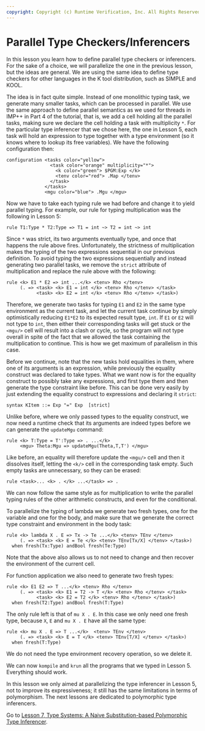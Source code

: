 ```yaml
---
copyright: Copyright (c) Runtime Verification, Inc. All Rights Reserved.
---
```


# Parallel Type Checkers/Inferencers

In this lesson you learn how to define parallel type checkers or
inferencers. For the sake of a choice, we will parallelize the one in
the previous lesson, but the ideas are general. We are using the same
idea to define type checkers for other languages in the K tool
distribution, such as SIMPLE and KOOL.

The idea is in fact quite simple. Instead of one monolithic typing
task, we generate many smaller tasks, which can be processed in
parallel. We use the same approach to define parallel semantics as we
used for threads in IMP++ in Part 4 of the tutorial, that is, we add a
cell holding all the parallel tasks, making sure we declare the cell
holding a task with multiplicity `*`. For the particular type
inferencer that we chose here, the one in Lesson 5, each task will
hold an expression to type together with a type environment (so it
knows where to lookup its free variables). We have the following
configuration then:

    configuration <tasks color="yellow">
                    <task color="orange" multiplicity="*">
                      <k color="green"> $PGM:Exp </k>
                      <tenv color="red"> .Map </tenv>
                    </task>
                  </tasks>
                  <mgu color="blue"> .Mgu </mgu>

Now we have to take each typing rule we had before and change it to
yield parallel typing. For example, our rule for typing
multiplication was the following in Lesson 5:

    rule T1:Type * T2:Type => T1 = int ~> T2 = int ~> int

Since `*` was strict, its two arguments eventually type, and once that
happens the rule above fires. Unfortunately, the strictness of
multiplication makes the typing of the two expressions sequential in
our previous definition. To avoid typing the two expressions
sequentially and instead generating two parallel tasks, we remove the
`strict` attribute of multiplication and replace the rule above with the
following:

    rule <k> E1 * E2 => int ...</k> <tenv> Rho </tenv>
         (. => <task> <k> E1 = int </k> <tenv> Rho </tenv> </task>
               <task> <k> E2 = int </k> <tenv> Rho </tenv> </task>)

Therefore, we generate two tasks for typing `E1` and `E2` in the same type
environment as the current task, and let the current task continue by
simply optimistically reducing `E1*E2` to its expected result type, `int`.
If `E1` or `E2` will not type to `int`, then either their corresponding
tasks will get stuck or the `<mgu/>` cell will result into a clash or cycle,
so the program will not type overall in spite of the fact that we
allowed the task containing the multiplication to continue. This is
how we get maximum of parallelism in this case.

Before we continue, note that the new tasks hold equalities in them,
where one of its arguments is an expression, while previously the
equality construct was declared to take types. What we want now is
for the equality construct to possibly take any expressions, and first
type them and then generate the type constraint like before. This can
be done very easily by just extending the equality construct to
expressions and declaring it `strict`:

    syntax KItem ::= Exp "=" Exp  [strict]

<!-- This will need to be changed, as unification is now builtin -->

Unlike before, where we only passed types to the equality construct,
we now need a runtime check that its arguments are indeed types before
we can generate the `updateMgu` command:

    rule <k> T:Type = T':Type => . ...</k>
         <mgu> Theta:Mgu => updateMgu(Theta,T,T') </mgu>

Like before, an equality will therefore update the `<mgu/>` cell and then
it dissolves itself, letting the `<k/>` cell in the corresponding task
empty. Such empty tasks are unnecessary, so they can be erased:

    rule <task>... <k> . </k> ...</task> => .

We can now follow the same style as for multiplication to write the
parallel typing rules of the other arithmetic constructs, and even for
the conditional.

To parallelize the typing of lambda we generate two fresh types, one
for the variable and one for the body, and make sure that we generate
the correct type constraint and environment in the body task:

    rule <k> lambda X . E => Tx -> Te ...</k> <tenv> TEnv </tenv>
         (. => <task> <k> E = Te </k> <tenv> TEnv[Tx/X] </tenv> </task>)
      when fresh(Tx:Type) andBool fresh(Te:Type)

Note that the above also allows us to not need to change and then
recover the environment of the current cell.

For function application we also need to generate two fresh types:

    rule <k> E1 E2 => T ...</k> <tenv> Rho </tenv>
         (. => <task> <k> E1 = T2 -> T </k> <tenv> Rho </tenv> </task>
               <task> <k> E2 = T2 </k> <tenv> Rho </tenv> </task>)
      when fresh(T2:Type) andBool fresh(T:Type)

The only rule left is that of `mu X . E`. In this case we only need one
fresh type, because `X`, `E` and `mu X . E` have all the same type:

    rule <k> mu X . E => T ...</k>  <tenv> TEnv </tenv>
         (. => <task> <k> E = T </k> <tenv> TEnv[T/X] </tenv> </task>)
      when fresh(T:Type)

We do not need the type environment recovery operation, so we delete it.

We can now `kompile` and `krun` all the programs that we typed in Lesson 5.
Everything should work.

In this lesson we only aimed at parallelizing the type inferencer in
Lesson 5, not to improve its expressiveness; it still has the same
limitations in terms of polymorphism. The next lessons are dedicated
to polymorphic type inferencers.

Go to [Lesson 7, Type Systems: A Naive Substitution-based Polymorphic Type Inferencer](../lesson_7/README.md).
